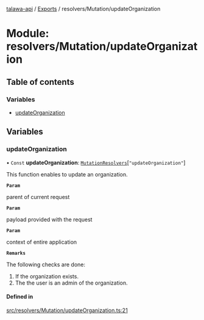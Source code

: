 [talawa-api](../README.md) / [Exports](../modules.md) / resolvers/Mutation/updateOrganization

# Module: resolvers/Mutation/updateOrganization

## Table of contents

### Variables

- [updateOrganization](resolvers_Mutation_updateOrganization.md#updateorganization)

## Variables

### updateOrganization

• `Const` **updateOrganization**: [`MutationResolvers`](types_generatedGraphQLTypes.md#mutationresolvers)[``"updateOrganization"``]

This function enables to update an organization.

**`Param`**

parent of current request

**`Param`**

payload provided with the request

**`Param`**

context of entire application

**`Remarks`**

The following checks are done:
1. If the organization exists.
2. The the user is an admin of the organization.

#### Defined in

[src/resolvers/Mutation/updateOrganization.ts:21](https://github.com/PalisadoesFoundation/talawa-api/blob/3ef6e18/src/resolvers/Mutation/updateOrganization.ts#L21)
